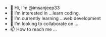 - 👋 Hi, I’m @imsanjeep33
- 👀 I’m interested in ...learn coding. 
- 🌱 I’m currently learning ...web development 
- 💞️ I’m looking to collaborate on ...
- 📫 How to reach me ...

<!---
imsanjeep33/imsanjeep33 is a ✨ special ✨ repository because its `README.md` (this file) appears on your GitHub profile.
You can click the Preview link to take a look at your changes.
--->
